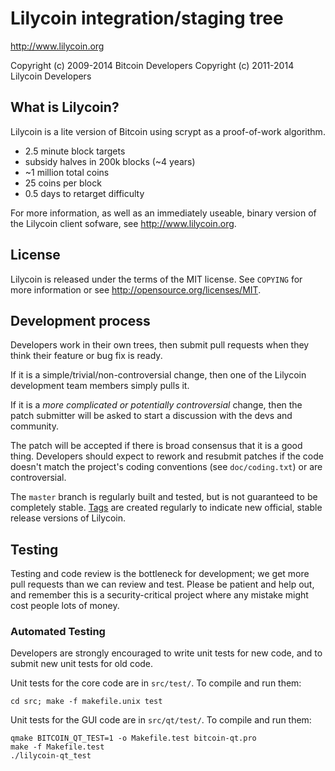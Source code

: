 Lilycoin integration/staging tree
================================

http://www.lilycoin.org

Copyright (c) 2009-2014 Bitcoin Developers
Copyright (c) 2011-2014 Lilycoin Developers

What is Lilycoin?
----------------

Lilycoin is a lite version of Bitcoin using scrypt as a proof-of-work algorithm.
 - 2.5 minute block targets
 - subsidy halves in 200k blocks (~4 years)
 - ~1 million total coins
 - 25 coins per block
 - 0.5 days to retarget difficulty

For more information, as well as an immediately useable, binary version of
the Lilycoin client sofware, see http://www.lilycoin.org.

License
-------

Lilycoin is released under the terms of the MIT license. See `COPYING` for more
information or see http://opensource.org/licenses/MIT.

Development process
-------------------

Developers work in their own trees, then submit pull requests when they think
their feature or bug fix is ready.

If it is a simple/trivial/non-controversial change, then one of the Lilycoin
development team members simply pulls it.

If it is a *more complicated or potentially controversial* change, then the patch
submitter will be asked to start a discussion with the devs and community.

The patch will be accepted if there is broad consensus that it is a good thing.
Developers should expect to rework and resubmit patches if the code doesn't
match the project's coding conventions (see `doc/coding.txt`) or are
controversial.

The `master` branch is regularly built and tested, but is not guaranteed to be
completely stable. [Tags](https://github.com/lilycoin-project/lilycoin/tags) are created
regularly to indicate new official, stable release versions of Lilycoin.

Testing
-------

Testing and code review is the bottleneck for development; we get more pull
requests than we can review and test. Please be patient and help out, and
remember this is a security-critical project where any mistake might cost people
lots of money.

### Automated Testing

Developers are strongly encouraged to write unit tests for new code, and to
submit new unit tests for old code.

Unit tests for the core code are in `src/test/`. To compile and run them:

    cd src; make -f makefile.unix test

Unit tests for the GUI code are in `src/qt/test/`. To compile and run them:

    qmake BITCOIN_QT_TEST=1 -o Makefile.test bitcoin-qt.pro
    make -f Makefile.test
    ./lilycoin-qt_test

